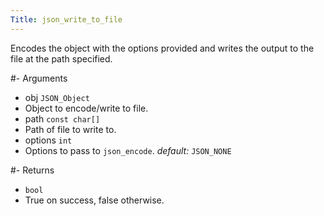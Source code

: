 ```yaml
---
Title: json_write_to_file
---
```


Encodes the object with the options provided and writes the output to the file at the path specified.

#- Arguments
- obj `JSON_Object`
- Object to encode/write to file.
- path `const char[]`
- Path of file to write to.
- options `int`
- Options to pass to `json_encode`. *default:* `JSON_NONE`

#- Returns
- `bool`
- True on success, false otherwise.
